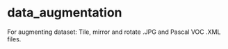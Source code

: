# data_augmentation
For augmenting dataset: Tile, mirror and rotate .JPG and Pascal VOC .XML files.
